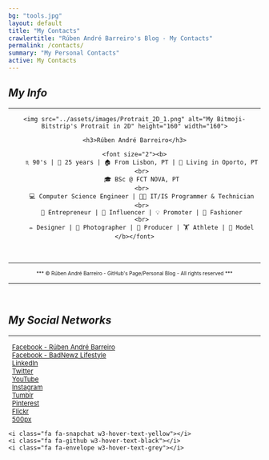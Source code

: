 ```yaml
---
bg: "tools.jpg"
layout: default
title: "My Contacts"
crawlertitle: "Rúben André Barreiro's Blog - My Contacts"
permalink: /contacts/
summary: "My Personal Contacts"
active: My Contacts
---
```


<style>
.button {
    background-color: #CCCCCC; /* Medium Grey */
    border: none;
    color: white;
    padding: 20px;
    text-align: center;
    text-decoration: none;
    display: inline-block;
    font-size: 16px;
    margin: 4px 2px;
    cursor: pointer;
}
</style>

<h2 id="myinfo"><i>My Info</i></h2>
<hr/>

<center>

    <img src="../assets/images/Protrait_2D_1.png" alt="My Bitmoji-Bitstrip's Protrait in 2D" height="160" width="160">

    <h3>Rúben André Barreiro</h3>
    
    <font size="2"><b>
        ♏ 90's | 🎂 25 years | 🏠 From Lisbon, PT | 📍 Living in Oporto, PT
        <br>
        🎓 BSc @ FCT NOVA, PT
        <br>
        💻 Computer Science Engineer | 👨‍💻 IT/IS Programmer & Technician
        <br>
        💼 Entrepreneur | 👥 Influencer | 💡 Promoter | 👔 Fashioner
        <br>
        ✏️ Designer | 📸 Photographer | 🎥 Producer | 🏋️ Athlete | 🚶 Model
    </b></font>
</center>

<br>
<hr/>
<center><font size="1">*** © Rúben André Barreiro - GitHub's Page/Personal Blog - All rights reserved ***</font></center>
<hr/>
<br>

<link rel="stylesheet" href="https://fonts.googleapis.com/css?family=Oswald">
<link rel="stylesheet" href="https://fonts.googleapis.com/css?family=Open Sans">
<link rel="stylesheet" href="https://cdnjs.cloudflare.com/ajax/libs/font-awesome/4.7.0/css/font-awesome.min.css">
<link rel="stylesheet" href="https://www.w3schools.com/w3css/3/w3.css">

<h2 id="social"><i>My Social Networks</i></h2>
<hr/>
        
<div class="w3-container w3-xlarge w3-padding">
    <a href="https://www.facebook.com/rubenandrebarreiro"><i class="fa fa-facebook-official" style="font-size:30px;color:Indigo"></i></a><font size = "2">&nbsp;&nbsp;<a href="https://www.facebook.com/rubenandrebarreiro">Facebook - Rúben André Barreiro</a></font>
    <br>
    <a href="https://www.facebook.com/badnewz.lifestyle"><i class="fa fa-facebook-official" style="font-size:30px;color:Indigo"></i></a><font size = "2">&nbsp;&nbsp;<a href="https://www.facebook.com/badnewz.lifestyle">Facebook - BadNewz Lifestyle</a></font>
    <br>
    <a href="https://www.linkedin.com/in/rubenandrebarreiro/"><i class="fa fa-linkedin" style="font-size:30px;color:RoyalBlue"></i></a><font size = "2">&nbsp;&nbsp;<a href="https://www.linkedin.com/in/rubenandrebarreiro/">LinkedIn</a></font>
    <br>
    <a href="https://www.twitter.com/ruben_badnewz/"><i class="fa fa-twitter" style="font-size:30px;color:Cyan"></i></a><font size = "2">&nbsp;&nbsp;<a href="https://www.twitter.com/ruben_badnewz/">Twitter</a></font>
    <br>
    <a href="someLink"><i class="fa fa-youtube" style="font-size:30px;color:Red"></i></a><font size = "2">&nbsp;&nbsp;<a href="someLink">YouTube</a></font>
    <br>
    <a href="https://www.instagram.com/ruben.badnewz/"><i class="fa fa-instagram" style="font-size:30px;color:Orange"></i></a><font size = "2">&nbsp;&nbsp;<a href="https://www.instagram.com/ruben.badnewz/">Instagram</a></font>
    <br>
    <a href="https://badnewz-lifestyle.tumblr.com/"><i class="fa fa-tumblr" style="font-size:30px;color:MidnightBlue"></i></a><font size = "2">&nbsp;&nbsp;<a href="https://badnewz-lifestyle.tumblr.com/">Tumblr</a></font>
    <br>
    <a href="https://www.pinterest.pt/ruben_badnewz/"><i class="fa fa-pinterest" style="font-size:30px;color:FireBrick"></i></a><font size = "2">&nbsp;&nbsp;<a href="https://www.pinterest.pt/ruben_badnewz/">Pinterest</a></font>
    <br>
    <a href="someText"><i class="fa fa-flickr" style="font-size:30px;color:Purple"></i></a><font size = "2">&nbsp;&nbsp;<a href="someText">Flickr</a></font>
    <br>
    <a href="someText"><i class="fa fa-500px" style="font-size:30px;color:Black"></i></a><font size = "2">&nbsp;&nbsp;<a href="someText">500px</a></font>
    <br>
    
    
    
    <i class="fa fa-snapchat w3-hover-text-yellow"></i>
    <i class="fa fa-github w3-hover-text-black"></i>
    <i class="fa fa-envelope w3-hover-text-grey"></i>
</div>